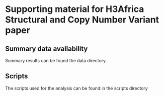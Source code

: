 # Supporting material for H3Africa Structural and Copy Number Variant paper

## Summary data availability

Summary results can be found the data directory.

## Scripts

The scripts used for the analysis can be found in the scripts directory
